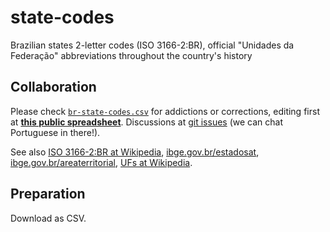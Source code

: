 # state-codes
Brazilian states 2-letter codes (ISO 3166-2:BR), official "Unidades da Federação" abbreviations throughout the country's history

## Collaboration

Please check [`br-state-codes.csv`](br-state-codes.csv) for addictions or corrections, editing first at **[this public spreadsheet](https://docs.google.com/spreadsheets/d/1lwuHtCqAsNGxKs0jsnr8G_KBZ7FXekkHn42dHHKfG4M/)**. 
Discussions at [git issues](https://github.com/datasets-br/state-codes/issues) (we can chat Portuguese in there!).

See also [ISO 3166-2:BR at Wikipedia](https://en.wikipedia.org/wiki/ISO_3166-2:BR), [ibge.gov.br/estadosat](http://www.ibge.gov.br/estadosat/),  [ibge.gov.br/areaterritorial](http://www.ibge.gov.br/home/geociencias/areaterritorial/principal.shtm), [UFs at Wikipedia](https://pt.wikipedia.org/wiki/Unidades_federativas_do_Brasil).

## Preparation

Download as CSV.
